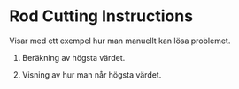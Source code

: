 # Rod Cutting Instructions

Visar med ett exempel hur man manuellt kan lösa problemet.

1. Beräkning av högsta värdet.

2. Visning av hur man når högsta värdet.
